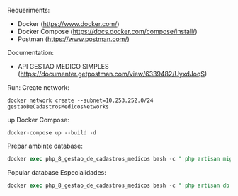 Requeriments:
- Docker (https://www.docker.com/)
- Docker Compose (https://docs.docker.com/compose/install/)
- Postman (https://www.postman.com/)

Documentation:
- API GESTAO MEDICO SIMPLES (https://documenter.getpostman.com/view/6339482/UyxdJoqS)

Run:
Create network:

```docker-Network
docker network create --subnet=10.253.252.0/24 gestaoDeCadastrosMedicosNetworks
```
up Docker Compose:
```Docker
docker-compose up --build -d
```

Prepar ambinte database:
```sql
docker exec php_8_gestao_de_cadastros_medicos bash -c " php artisan migrate"
```

Popular database Especialidades:
```sql
docker exec php_8_gestao_de_cadastros_medicos bash -c " php artisan db:seed --class=especialidadeSeeder"
```
